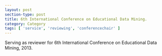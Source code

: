 ```yaml
---
layout: post
section-type: post
title: 6th International Conference on Educational Data Mining.
category: Category
tags: [ 'service', 'reviewing', 'conferencechair' ]
---
```

Serving as reviewer for 6th International Conference on Educational Data Mining, 2013.

